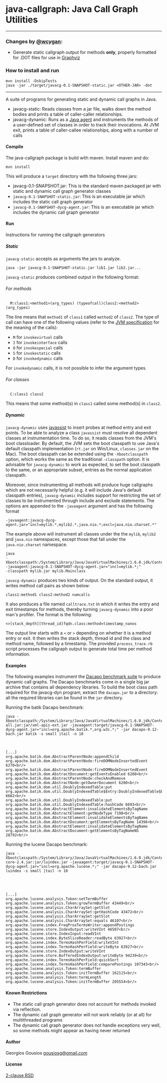 java-callgraph: Java Call Graph Utilities
=========================================

---
### Changes by [@wcygan](https://github.com/wcygan):
- Generate static callgraph output for methods **only**, properly formatted for .DOT files for use in [Graphviz](http://www.graphviz.org/)
### How to install and run
```
mvn install -DskipTests
java -jar ./target/javacg-0.1-SNAPSHOT-static.jar <OTHER-JAR> -dot
```

---  

A suite of programs for generating static and dynamic call graphs in Java.

* javacg-static: Reads classes from a jar file, walks down the method bodies and
   prints a table of caller-caller relationships.
* javacg-dynamic: Runs as a [Java agent](http://download.oracle.com/javase/6/docs/api/index.html?java/lang/instrument/package-summary.html) and instruments
  the methods of a user-defined set of classes in order to track their invocations.
  At JVM exit, prints a table of caller-callee relationships, along with a number
  of calls

#### Compile

The java-callgraph package is build with maven. Install maven and do:

```
mvn install
```

This will produce a `target` directory with the following three jars:
- javacg-0.1-SNAPSHOT.jar: This is the standard maven packaged jar with static and dynamic call graph generator classes
- `javacg-0.1-SNAPSHOT-static.jar`: This is an executable jar which includes the static call graph generator
- `javacg-0.1-SNAPSHOT-dycg-agent.jar`: This is an executable jar which includes the dynamic call graph generator

#### Run

Instructions for running the callgraph generators

##### Static

`javacg-static` accepts as arguments the jars to analyze.

```
java -jar javacg-0.1-SNAPSHOT-static.jar lib1.jar lib2.jar...
```

`javacg-static` produces combined output in the following format:

###### For methods

```
  M:class1:<method1>(arg_types) (typeofcall)class2:<method2>(arg_types)
```

The line means that `method1` of `class1` called `method2` of `class2`.
The type of call can have one of the following values (refer to
the [JVM specification](http://java.sun.com/docs/books/jvms/second_edition/html/Instructions2.doc6.html)
for the meaning of the calls):

 * `M` for `invokevirtual` calls
 * `I` for `invokeinterface` calls
 * `O` for `invokespecial` calls
 * `S` for `invokestatic` calls
 * `D` for `invokedynamic` calls

For `invokedynamic` calls, it is not possible to infer the argument types.

###### For classes

```
  C:class1 class2
```

This means that some method(s) in `class1` called some method(s) in `class2`.

##### Dynamic

`javacg-dynamic` uses
[javassist](http://www.csg.is.titech.ac.jp/~chiba/javassist/) to insert probes
at method entry and exit points. To be able to analyze a class `javassist` must
resolve all dependent classes at instrumentation time. To do so, it reads
classes from the JVM's boot classloader. By default, the JVM sets the boot
classpath to use Java's default classpath implementation (`rt.jar` on
Win/Linux, `classes.jar` on the Mac). The boot classpath can be extended using
the `-Xbootclasspath` option, which works the same as the traditional
`-classpath` option. It is advisable for `javacg-dynamic` to work as expected,
to set the boot classpath to the same, or an appropriate subset, entries as the
normal application classpath.

Moreover, since instrumenting all methods will produce huge callgraphs which
are not necessarily helpful (e.g. it will include Java's default classpath
entries), `javacg-dynamic` includes support for restricting the set of classes
to be instrumented through include and exclude statements. The options are
appended to the `-javaagent` argument and has the following format

```
-javaagent:javacg-dycg-agent.jar="incl=mylib.*,mylib2.*,java.nio.*;excl=java.nio.charset.*"
```

The example above will instrument all classes under the the `mylib`, `mylib2` and
`java.nio` namespaces, except those that fall under the `java.nio.charset` namespace.

```
java
-Xbootclasspath:/System/Library/Java/JavaVirtualMachines/1.6.0.jdk/Contents/Classes/classes.jar:mylib.jar
-javaagent:javacg-0.1-SNAPSHOT-dycg-agent.jar="incl=mylib.*;"
-classpath mylib.jar mylib.Mainclass
```

`javacg-dynamic` produces two kinds of output. On the standard output, it
writes method call pairs as shown below:

```
class1:method1 class2:method2 numcalls
```

It also produces a file named `calltrace.txt` in which it writes the entry
and exit timestamps for methods, thereby turning `javacg-dynamic` into
a poor man's profiler. The format is the following:

```
<>[stack_depth][thread_id]fqdn.class:method=timestamp_nanos
```

The output line starts with a `<` or `>` depending on whether it is a method
entry or exit. It then writes the stack depth, thread id and the class and
method name, followed by a timestamp. The provided `process_trace.rb`
script processes the callgraph output to generate total time per method
information.

#### Examples

The following examples instrument the
[Dacapo benchmark suite](http://dacapobench.org/) to produce dynamic call graphs.
The Dacapo benchmarks come in a single big jar archive that contains all dependency
libraries. To build the boot class path required for the javacg-dyn program,
extract the `dacapo.jar` to a directory: all the required libraries can be found
in the `jar` directory.

Running the batik Dacapo benchmark:

```
java -Xbootclasspath:/System/Library/Java/JavaVirtualMachines/1.6.0.jdk/Contents/Classes/classes.jar:jar/batik-all.jar:jar/xml-apis-ext.jar -javaagent:target/javacg-0.1-SNAPSHOT-dycg-agent.jar="incl=org.apache.batik.*,org.w3c.*;" -jar dacapo-9.12-bach.jar batik -s small |tail -n 10
```
<br/>

```
[...]
org.apache.batik.dom.AbstractParentNode:appendChild org.apache.batik.dom.AbstractParentNode:fireDOMNodeInsertedEvent 6270<br/>
org.apache.batik.dom.AbstractParentNode:fireDOMNodeInsertedEvent org.apache.batik.dom.AbstractDocument:getEventsEnabled 6280<br/>
org.apache.batik.dom.AbstractParentNode:checkAndRemove org.apache.batik.dom.AbstractNode:getOwnerDocument 6280<br/>
org.apache.batik.dom.util.DoublyIndexedTable:put org.apache.batik.dom.util.DoublyIndexedTable$Entry:DoublyIndexedTable$Entry 6682<br/>
org.apache.batik.dom.util.DoublyIndexedTable:put org.apache.batik.dom.util.DoublyIndexedTable:hashCode 6693<br/>
org.apache.batik.dom.AbstractElement:invalidateElementsByTagName org.apache.batik.dom.AbstractElement:getNodeType 7198<br/>
org.apache.batik.dom.AbstractElement:invalidateElementsByTagName org.apache.batik.dom.AbstractDocument:getElementsByTagName 14396<br/>
org.apache.batik.dom.AbstractElement:invalidateElementsByTagName org.apache.batik.dom.AbstractDocument:getElementsByTagNameNS 28792<br/>
```

Running the lucene Dacapo benchmark:

```
java -Xbootclasspath:/System/Library/Java/JavaVirtualMachines/1.6.0.jdk/Contents/Classes/classes.jar:jar/lucene-core-2.4.jar:jar/luindex.jar -javaagent:target/javacg-0.1-SNAPSHOT-dycg-agent.jar="incl=org.apache.lucene.*;" -jar dacapo-9.12-bach.jar luindex -s small |tail -n 10
```
<br/><br/>

```
[...]
org.apache.lucene.analysis.Token:setTermBuffer org.apache.lucene.analysis.Token:growTermBuffer 43449<br/>
org.apache.lucene.analysis.CharArraySet:getSlot org.apache.lucene.analysis.CharArraySet:getHashCode 43472<br/>
org.apache.lucene.analysis.CharArraySet:getSlot org.apache.lucene.analysis.CharArraySet:equals 46107<br/>
org.apache.lucene.index.FreqProxTermsWriter:appendPostings org.apache.lucene.store.IndexOutput:writeVInt 46507<br/>
org.apache.lucene.store.IndexInput:readVInt org.apache.lucene.index.ByteSliceReader:readByte 63927<br/>
org.apache.lucene.index.TermsHashPerField:writeVInt org.apache.lucene.index.TermsHashPerField:writeByte 63927<br/>
org.apache.lucene.store.IndexOutput:writeVInt org.apache.lucene.store.BufferedIndexOutput:writeByte 94239<br/>
org.apache.lucene.index.TermsHashPerField:quickSort org.apache.lucene.index.TermsHashPerField:comparePostings 107343<br/>
org.apache.lucene.analysis.Token:termBuffer org.apache.lucene.analysis.Token:initTermBuffer 162115<br/>
org.apache.lucene.analysis.Token:termLength org.apache.lucene.analysis.Token:initTermBuffer 205554<br/>
```

#### Known Restrictions

* The static call graph generator does not account for methods invoked via
  reflection.
* The dynamic call graph generator will not work reliably (or at all) for
  multithreaded programs
* The dynamic call graph generator does not handle exceptions very well, so some
methods might appear as having never returned

#### Author

Georgios Gousios <gousiosg@gmail.com>

#### License

[2-clause BSD](http://www.opensource.org/licenses/bsd-license.php)
